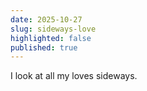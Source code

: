 ```yaml
---
date: 2025-10-27
slug: sideways-love
highlighted: false
published: true
---
```

I look at all my loves sideways.